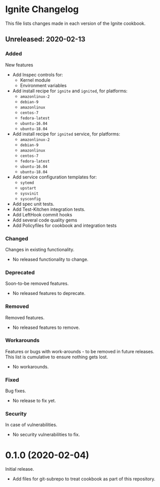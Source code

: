 # Ignite Changelog

This file lists changes made in each version of the Ignite cookbook.

## Unreleased: 2020-02-13

### Added
New features

- Add Inspec controls for:
  - Kernel module
  - Environment variables
- Add install recipe for `ignite` and `ignited`, for platforms:
  - `amazonlinux-2`
  - `debian-9`
  - `amazonlinux`
  - `centos-7`
  - `fedora-latest`
  - `ubuntu-16.04`
  - `ubuntu-18.04`
- Add install recipe for `ignited` service, for platforms:
  - `amazonlinux-2`
  - `debian-9`
  - `amazonlinux`
  - `centos-7`
  - `fedora-latest`
  - `ubuntu-16.04`
  - `ubuntu-18.04`
- Add service configuration templates for:
  - `sytemd`
  - `upstart`
  - `sysvinit`
  - `sysconfig`
- Add spec unit tests.
- Add Test-Kitchen integration tests.
- Add LeftHook commit hooks
- Add several code quality gems
- Add Policyfiles for cookbook and integration tests

### Changed
Changes in existing functionality.

- No released functionality to change.

### Deprecated
Soon-to-be removed features.

- No released features to deprecate.

### Removed
Removed features.

- No released features to remove.

### Workarounds
Features or bugs with work-arounds - to be removed in future releases.
This list is cumulative to ensure nothing gets lost.

- No workarounds.

### Fixed
Bug fixes.

- No release to fix yet.

### Security 
In case of vulnerabilities.

- No security vulnerabilities to fix.

# 0.1.0 (2020-02-04)

Initial release.

- Add files for git-subrepo to treat cookbook as part of this repository.
